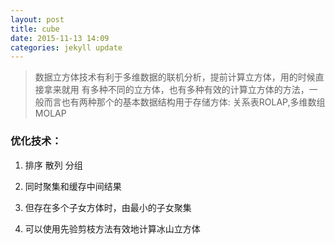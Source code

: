 ```yaml
---
layout: post
title: cube
date: 2015-11-13 14:09
categories: jekyll update
---
```


> 数据立方体技术有利于多维数据的联机分析，提前计算立方体，用的时候直接拿来就用
> 有多种不同的立方体，也有多种有效的计算立方体的方法，一般而言也有两种那个的基本数据结构用于存储方体: 关系表ROLAP,多维数组MOLAP

### 优化技术：

1. 排序 散列 分组

2. 同时聚集和缓存中间结果

3. 但存在多个子女方体时，由最小的子女聚集

4. 可以使用先验剪枝方法有效地计算冰山立方体

